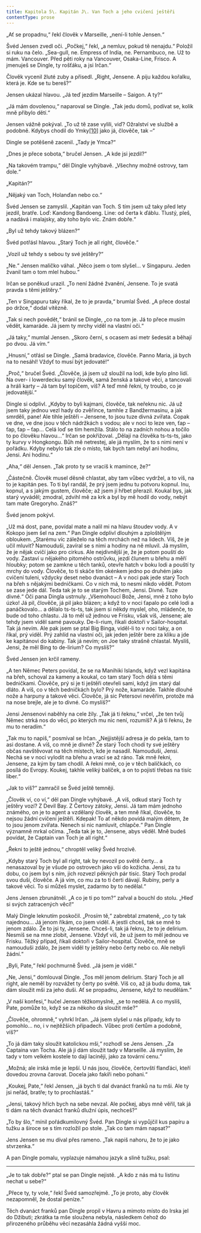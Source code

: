 ```yaml
---
title: Kapitola 5\. Kapitán J\. Van Toch a jeho cvičení ještěři
contentType: prose
---
```


<section>

„Ať se propadnu,“ řekl člověk v Marseille, „není-li tohle Jensen.“

Švéd Jensen zvedl oči. „Počkej,“ řekl, „a nemluv, pokud tě nenajdu.“ Položil si ruku na čelo. „Sea-gull, ne. Empress of India, ne. Pernambuco, ne. Už to mám. Vancouver. Před pěti roky na Vancouver, Osaka-Line, Frisco. A jmenuješ se Dingle, ty rošťáku, a jsi Irčan.“

Člověk vycenil žluté zuby a přisedl. „Right, Jensene. A piju každou kořalku, která je. Kde se tu bereš?“

Jensen ukázal hlavou. „Já teď jezdím Marseille – Saigon. A ty?“

„Já mám dovolenou,“ naparoval se Dingle. „Tak jedu domů, podívat se, kolik mně přibylo dětí.“

Jensen vážně pokýval. „To už tě zase vylili, viď? Ožralství ve službě a podobně. Kdybys chodil do Ymky[\[10\]](./resources/undefined) jako já, člověče, tak –“

Dingle se potěšeně zacenil. „Tady je Ymca?“

„Dnes je přece sobota,“ bručel Jensen. „A kde jsi jezdil?“

„Na takovém trampu,“ děl Dingle vyhýbavě. „Všechny možné ostrovy, tam dole.“

„Kapitán?“

„Nějaký van Toch, Holanďan nebo co.“

Švéd Jensen se zamyslil. „Kapitán van Toch. S tím jsem už taky před lety jezdil, bratře. Loď: Kandong Bandoeng. Line: od čerta k ďáblu. Tlustý, pleš, a nadává i malajsky, aby toho bylo víc. Znám dobře.“

„Byl už tehdy takový blázen?“

Švéd potřásl hlavou. „Starý Toch je all right, člověče.“

„Vozil už tehdy s sebou ty své ještěry?“

„Ne.“ Jensen maličko váhal. „Něco jsem o tom slyšel… v Singapuru. Jeden žvanil tam o tom mlel hubou.“

Irčan se poněkud urazil. „To není žádné žvanění, Jensene. To je svatá pravda s těmi ještěry.“

„Ten v Singapuru taky říkal, že to je pravda,“ brumlal Švéd. „A přece dostal po držce,“ dodal vítězně.

„Tak si nech povědět,“ bránil se Dingle, „co na tom je. Já to přece musím vědět, kamaráde. Já jsem ty mrchy viděl na vlastní oči.“

„Já taky,“ mumlal Jensen. „Skoro černí, s ocasem asi metr šedesát a běhají po dvou. Já vím.“

„Hnusní,“ otřásl se Dingle. „Samá bradavice, člověče. Panno Maria, já bych na to nesáhl! Vždyť to musí být jedovaté!“

„Proč,“ bručel Švéd. „Člověče, já jsem už sloužil na lodi, kde bylo plno lidí. Na over- i lowerdecku samý člověk, samá ženská a takové věci, a tancovali a hráli karty – Já tam byl topičem, víš? A teď mně řekni, ty troubo, co je jedovatější.“

Dingle si odplivl. „Kdyby to byli kajmani, člověče, tak neřeknu nic. Já už jsem taky jednou vezl hady do zvěřince, tamhle z Bandžermasinu, a jak smrděli, pane! Ale tihle ještěři – Jensene, to jsou tuze divná zvířata. Copak ve dne, ve dne jsou v těch nádržkách s vodou; ale v noci to leze ven, ťap – ťap, ťap – ťap… Celá loď se tím hemžila. Stálo to na zadních nohou a točilo to po člověku hlavou…“ Irčan se pokřižoval. „Dělají na člověka ts-ts-ts, jako ty kurvy v Hongkongu. Bůh mě netrestej, ale já myslím, že to s nimi není v pořádku. Kdyby nebylo tak zle o místo, tak bych tam nebyl ani hodinu, Jensi. Ani hodinu.“

„Aha,“ děl Jensen. „Tak proto ty se vracíš k mamince, že?“

„Částečně. Člověk musel děsně chlastat, aby tam vůbec vydržel, a to víš, na to je kapitán pes. To ti byl randál, že prý jsem jednu tu potvoru kopnul. Inu, kopnul, a s jakým gustem, člověče; až jsem jí hřbet přerazil. Koukal bys, jak starý vyváděl; zmodral, zdvihl mě za krk a byl by mě hodil do vody, nebýt tam mate Gregoryho. Znáš?“

Švéd jenom pokývl.

„Už má dost, pane, povídal mate a nalil mi na hlavu štoudev vody. A v Kokopo jsem šel na zem.“ Pan Dingle odplivl dlouhým a zploštělým obloukem. „Starému víc záleželo na těch mrchách než na lidech. Víš, že je učil mluvit? Namouduši, zavíral se s nimi a hodiny na ně mluvil. Já myslím, že je nějak cvičí jako pro cirkus. Ale nejdivnější je, že je potom pouští do vody. Zastaví u nějakého pitomého ostrůvku, jezdí člunem u břehu a měří hloubky; potom se zamkne u těch tanků, otevře hatch v boku lodi a pouští ty mrchy do vody. Člověče, to ti skáče tím okénkem jedno po druhém jako cvičení tuleni, vždycky deset nebo dvanáct – A v noci pak jede starý Toch na břeh s nějakými bedničkami. Co v nich má, to nesmí nikdo vědět. Potom se zase jede dál. Teda tak je to se starým Tochem, Jensi. Divné. Tuze divné.“ Oči pana Dingla ustrnuly. „Všemohoucí Bože, Jensi, mně z toho bylo úzko! Já pil, člověče, já pil jako blázen; a když to v noci ťapalo po celé lodi a panáčkovalo… a dělalo ts-ts-ts, tak jsem si někdy myslel, oho, mládenče, to bude od toho chlastu. Já to měl už jednou ve Frisku, však víš, Jensene; ale tehdy jsem viděl samé pavouky. De-li-rium, říkali doktoři v Sailor-hospital. Tak já nevím. Ale pak jsem se ptal Big Binga, viděl-li to v noci taky, a on říkal, prý viděl. Prý zahlíd na vlastní oči, jak jeden ještěr bere za kliku a jde ke kapitánovi do kabiny. Tak já nevím; on Joe taky strašně chlastal. Myslíš, Jensi, že měl Bing to de-lirium? Co myslíš?“

Švéd Jensen jen krčil rameny.

„A ten Němec Peters povídal, že se na Manihiki Islands, když vezl kapitána na břeh, schoval za kameny a koukal, co tam starý Toch dělá s těmi bedničkami. Člověče, prý si je ti ještěři otevřeli sami, když jim starý dal dláto. A víš, co v těch bedničkách bylo? Prý nože, kamaráde. Takhle dlouhé nože a harpuny a takové věci. Člověče, já sic Petersovi nevěřím, protože má na nose brejle, ale je to divné. Co myslíš?“

Jensi Jensenovi naběhly na cele žíly. „Tak já ti řeknu,“ vrčel, „že ten tvůj Němec strká nos do věcí, po kterých mu nic není, rozumíš? A já ti řeknu, že mu to neradím.“

„Tak mu to napiš,“ posmíval se Irčan. „Nejjistější adresa je do pekla, tam to asi dostane. A víš, co mně je divné? Že starý Toch chodí ty své ještěry občas navštěvovat na těch místech, kde je nasadil. Namouduši, Jensi. Nechá se v noci vylodit na břehu a vrací se až ráno. Tak mně řekni, Jensene, za kým by tam chodil. A řekni mně, co je v těch balíčkách, co posílá do Evropy. Koukej, takhle veliký balíček, a on to pojistí třebas na tisíc liber.“

„Jak to víš?“ zamračil se Švéd ještě temněji.

„Člověk ví, co ví,“ děl pan Dingle vyhýbavě. „A víš, odkud starý Toch ty ještěry vozí? Z Devil Bay. Z Čertovy zátoky, Jensi. Já tam mám jednoho známého, on je to agent a vzdělaný člověk, a ten mně říkal, člověče, to nejsou žádní cvičení ještěři. Kdepak! To ať někdo povídá malým dětem, že to jsou jenom zvířata. Nenech si nic namluvit, chlapče.“ Pan Dingle významně mrkal očima. „Teda tak je to, Jensene, abys věděl. Mně budeš povídat, že Captain van Toch je all right.“

„Řekni to ještě jednou,“ chroptěl veliký Švéd hrozivě.

„Kdyby starý Toch byl all right, tak by nevozil po světě čerty… a nenasazoval by je všude po ostrovech jako vši do kožicha. Jensi, za tu dobu, co jsem byl s ním, jich rozvezl pěkných pár tisíc. Starý Toch prodal svou duši, člověče. A já vím, co mu za to ti čerti dávají. Rubíny, perly a takové věci. To si můžeš myslet, zadarmo by to nedělal.“

Jens Jensen zbrunátněl. „A co je ti po tom?“ zařval a bouchl do stolu. „Hleď si svých zatracených věcí!“

Malý Dingle leknutím poskočil. „Prosím tě,“ zabrebtal zmateně, „co ty tak najednou… Já jenom říkám, co jsem viděl. A jestli chceš, tak se mně to jenom zdálo. Že to jsi ty, Jensene. Chceš-li, tak já řeknu, že to je delirium. Nesmíš se na mne zlobit, Jensene. Vždyť víš, že už jsem to měl jednou ve Frisku. Těžký případ, říkali doktoři v Sailor-hospital. Člověče, mně se namouduši zdálo, že jsem viděl ty ještěry nebo čerty nebo co. Ale nebyli žádní.“

„Byli, Pate,“ řekl pochmurně Švéd. „Já jsem je viděl.“

„Ne, Jensi,“ domlouval Dingle. „Tos měl jenom delirium. Starý Toch je all right, ale neměl by rozvážet ty čerty po světě. Víš co, až já budu doma, tak dám sloužit mši za jeho duši. Ať se propadnu, Jensene, když to neudělám.“

„V naší konfesi,“ hučel Jensen těžkomyslně, „se to nedělá. A co myslíš, Pate, pomůže to, když se za někoho dá sloužit mše?“

„Člověče, ohromně,“ vyhrkl Irčan. „Já jsem slyšel u nás případy, kdy to pomohlo… no, i v nejtěžších případech. Vůbec proti čertům a podobně, víš?“

„To já dám taky sloužit katolickou mši,“ rozhodl se Jens Jensen. „Za Captaina van Tocha. Ale já ji dám sloužit tady v Marseille. Já myslím, že tady v tom velkém kostele to dají laciněji, jako za tovární cenu.“

„Možná; ale irská mše je lepší. U nás jsou, člověče, čertovští flanďáci, kteří dovedou zrovna čarovat. Docela jako fakíři nebo pohani.“

„Koukej, Pate,“ řekl Jensen, „já bych ti dal dvanáct franků na tu mši. Ale ty jsi neřád, bratře; ty to prochlastáš.“

„Jensi, takový hřích bych na sebe nevzal. Ale počkej, abys mně věřil, tak já ti dám na těch dvanáct franků dlužní úpis, nechceš?“

„To by šlo,“ mínil pořádkumilovný Švéd. Pan Dingle si vypůjčil kus papíru a tužku a široce se s tím rozložil po stole. „Tak co tam mám napsat?“

Jens Jensen se mu díval přes rameno. „Tak napiš nahoru, že to je jako stvrzenka.“

A pan Dingle pomalu, vyplazuje námahou jazyk a slině tužku, psal:

* * *

„Je to tak dobře?“ ptal se pan Dingle nejistě. „A kdo z nás má tu listinu nechat u sebe?“

„Přece ty, ty vole,“ řekl Švéd samozřejmě. „To je proto, aby člověk nezapomněl, že dostal peníze.“

Těch dvanáct franků pan Dingle propil v Havru a mimoto místo do Irska jel do Džibuti; zkrátka ta mše sloužena nebyla, následkem čehož do přirozeného průběhu věcí nezasáhla žádná vyšší moc.

</section>
